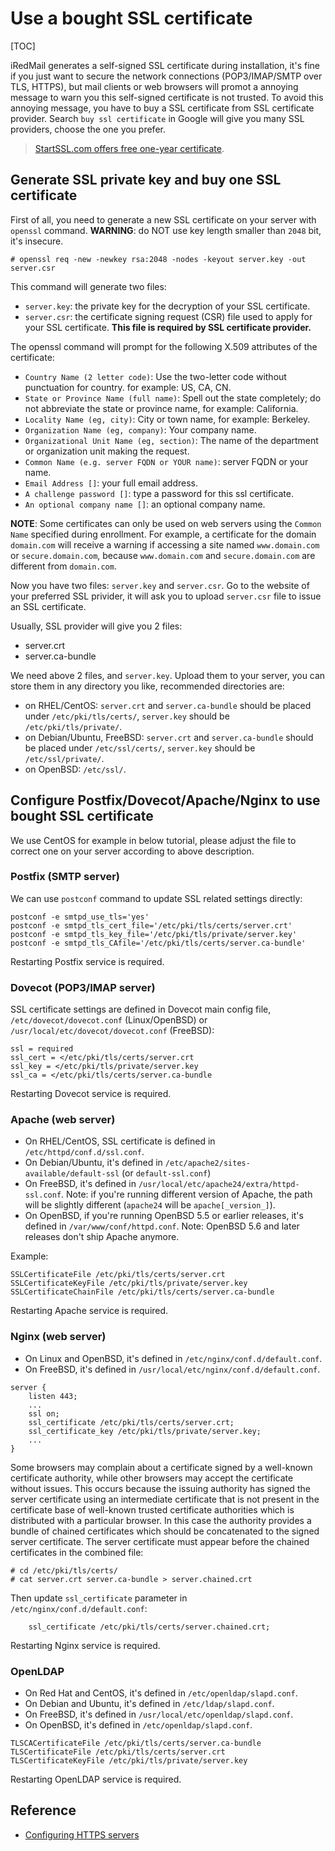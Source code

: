 # Use a bought SSL certificate

[TOC]

iRedMail generates a self-signed SSL certificate during installation, it's
fine if you just want to secure the network connections (POP3/IMAP/SMTP over
TLS, HTTPS), but mail clients or web browsers will promot a annoying message
to warn you this self-signed certificate is not trusted. To avoid this
annoying message, you have to buy a SSL certificate from SSL certificate
provider. Search `buy ssl certificate` in Google will give you many SSL
providers, choose the one you prefer.

> [StartSSL.com offers free one-year certificate](http://www.startssl.com/?app=1).

## Generate SSL private key and buy one SSL certificate

First of all, you need to generate a new SSL certificate on your server
with `openssl` command. __WARNING__: do NOT use key length smaller than `2048` bit,
it's insecure.

```
# openssl req -new -newkey rsa:2048 -nodes -keyout server.key -out server.csr
```

This command will generate two files:

* `server.key`: the private key for the decryption of your SSL certificate.
* `server.csr`: the certificate signing request (CSR) file used to apply
  for your SSL certificate. __This file is required by SSL certificate
  provider.__

The openssl command will prompt for the following X.509 attributes of the
certificate:

* `Country Name (2 letter code)`: Use the two-letter code without punctuation
  for country. for example: US, CA, CN.
* `State or Province Name (full name)`: Spell out the state completely; do not
  abbreviate the state or province name, for example: California.
* `Locality Name (eg, city)`: City or town name, for example: Berkeley.
* `Organization Name (eg, company)`: Your company name.
* `Organizational Unit Name (eg, section)`: The name of the department or 
  organization unit making the request.
* `Common Name (e.g. server FQDN or YOUR name)`: server FQDN or your name.
* `Email Address []`: your full email address.
* `A challenge password []`: type a password for this ssl certificate.
* `An optional company name []`: an optional company name.

__NOTE__: Some certificates can only be used on web servers using the `Common Name`
specified during enrollment. For example, a certificate for the domain
`domain.com` will receive a warning if accessing a site named `www.domain.com`
or `secure.domain.com`, because `www.domain.com` and `secure.domain.com` are
different from `domain.com`.

Now you have two files: `server.key` and `server.csr`. Go to the website of
your preferred SSL privider, it will ask you to upload `server.csr` file to
issue an SSL certificate.

Usually, SSL provider will give you 2 files:

* server.crt
* server.ca-bundle

We need above 2 files, and `server.key`. Upload them to your server, you can
store them in any directory you like, recommended directories are:

* on RHEL/CentOS: `server.crt` and `server.ca-bundle` should be placed under
  `/etc/pki/tls/certs/`, `server.key` should be `/etc/pki/tls/private/`.
* on Debian/Ubuntu, FreeBSD: `server.crt` and `server.ca-bundle` should be
  placed under `/etc/ssl/certs/`, `server.key` should be `/etc/ssl/private/`.
* on OpenBSD: `/etc/ssl/`.

## Configure Postfix/Dovecot/Apache/Nginx to use bought SSL certificate

We use CentOS for example in below tutorial, please adjust the file to correct
one on your server according to above description.

### Postfix (SMTP server)

We can use `postconf` command to update SSL related settings directly:
```
postconf -e smtpd_use_tls='yes'
postconf -e smtpd_tls_cert_file='/etc/pki/tls/certs/server.crt'
postconf -e smtpd_tls_key_file='/etc/pki/tls/private/server.key'
postconf -e smtpd_tls_CAfile='/etc/pki/tls/certs/server.ca-bundle'
```

Restarting Postfix service is required.

### Dovecot (POP3/IMAP server)

SSL certificate settings are defined in Dovecot main config file,
`/etc/dovecot/dovecot.conf` (Linux/OpenBSD) or
`/usr/local/etc/dovecot/dovecot.conf` (FreeBSD):

```
ssl = required
ssl_cert = </etc/pki/tls/certs/server.crt
ssl_key = </etc/pki/tls/private/server.key
ssl_ca = </etc/pki/tls/certs/server.ca-bundle
```

Restarting Dovecot service is required.

### Apache (web server)

* On RHEL/CentOS, SSL certificate is defined in `/etc/httpd/conf.d/ssl.conf`.
* On Debian/Ubuntu, it's defined in `/etc/apache2/sites-available/default-ssl`
  (or `default-ssl.conf`)
* On FreeBSD, it's defined in `/usr/local/etc/apache24/extra/httpd-ssl.conf`. Note:
  if you're running different version of Apache, the path will be slightly
  different (`apache24` will be `apache[_version_]`).
* On OpenBSD, if you're running OpenBSD 5.5 or earlier releases, it's defined
  in `/var/www/conf/httpd.conf`. Note: OpenBSD 5.6 and later releases don't
  ship Apache anymore.

Example:

```
SSLCertificateFile /etc/pki/tls/certs/server.crt
SSLCertificateKeyFile /etc/pki/tls/private/server.key
SSLCertificateChainFile /etc/pki/tls/certs/server.ca-bundle
```

Restarting Apache service is required.

### Nginx (web server)

* On Linux and OpenBSD, it's defined in `/etc/nginx/conf.d/default.conf`.
* On FreeBSD, it's defined in `/usr/local/etc/nginx/conf.d/default.conf`.

```
server {
    listen 443;
    ...
    ssl on;
    ssl_certificate /etc/pki/tls/certs/server.crt;
    ssl_certificate_key /etc/pki/tls/private/server.key;
    ...
}
```

Some browsers may complain about a certificate signed by a well-known
certificate authority, while other browsers may accept the certificate without
issues. This occurs because the issuing authority has signed the server
certificate using an intermediate certificate that is not present in the
certificate base of well-known trusted certificate authorities which is
distributed with a particular browser. In this case the authority provides a
bundle of chained certificates which should be concatenated to the signed
server certificate. The server certificate must appear before the chained
certificates in the combined file:

```
# cd /etc/pki/tls/certs/
# cat server.crt server.ca-bundle > server.chained.crt
```

Then update `ssl_certificate` parameter in `/etc/nginx/conf.d/default.conf`:
```
    ssl_certificate /etc/pki/tls/certs/server.chained.crt;
```

Restarting Nginx service is required.

### OpenLDAP

* On Red Hat and CentOS, it's defined in `/etc/openldap/slapd.conf`.
* On Debian and Ubuntu, it's defined in `/etc/ldap/slapd.conf`.
* On FreeBSD, it's defined in `/usr/local/etc/openldap/slapd.conf`.
* On OpenBSD, it's defined in `/etc/openldap/slapd.conf`.

```
TLSCACertificateFile /etc/pki/tls/certs/server.ca-bundle
TLSCertificateFile /etc/pki/tls/certs/server.crt
TLSCertificateKeyFile /etc/pki/tls/private/server.key
```

Restarting OpenLDAP service is required.

## Reference

* [Configuring HTTPS servers](http://nginx.org/en/docs/http/configuring_https_servers.html)
